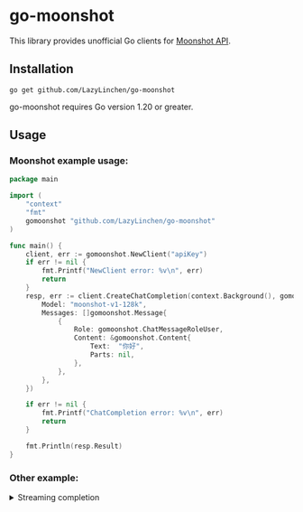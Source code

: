 # go-moonshot

This library provides unofficial Go clients for [Moonshot API](https://platform.moonshot.cn/docs/api/chat#%E5%9F%BA%E6%9C%AC%E4%BF%A1%E6%81%AF).

## Installation

```
go get github.com/LazyLinchen/go-moonshot
```
go-moonshot requires Go version 1.20 or greater.

## Usage

### Moonshot example usage:

```go
package main

import (
    "context"
    "fmt"
    gomoonshot "github.com/LazyLinchen/go-moonshot"
)

func main() {
    client, err := gomoonshot.NewClient("apiKey")
    if err != nil {
        fmt.Printf("NewClient error: %v\n", err)
        return
    }
    resp, err := client.CreateChatCompletion(context.Background(), gomoonshot.ChatCompletionRequest{
        Model: "moonshot-v1-128k",
        Messages: []gomoonshot.Message{
			{
				Role: gomoonshot.ChatMessageRoleUser,
				Content: &gomoonshot.Content{
					Text:  "你好",
					Parts: nil,
				},
			},
		},
    })

    if err != nil {
        fmt.Printf("ChatCompletion error: %v\n", err)
        return
    }

    fmt.Println(resp.Result)
}

```

### Other example:
<details>
<summary>Streaming completion</summary>

```go

package main

import (
	"context"
	"fmt"
	gomoonshot "github.com/LazyLinchen/go-moonshot"
	"net/http"
)

func main() {
	client, err := gomoonshot.NewClient("apiKey")
	if err != nil {
		fmt.Printf("NewClient error: %v\n", err)
		return
	}
	stream, err := client.CreateChatCompletionStream(context.Background(), gomoonshot.ChatCompletionRequest{
        Model: "moonshot-v1-128k",
        Messages: []gomoonshot.Message{
            {
                Role:    gomoonshot.ChatMessageRoleUser,
                Content: &gomoonshot.Content{
                    Text:  "你好",
                },
            },
        },
    })
	if err != nil {
        fmt.Printf("CreateChatCompletionStream error: %v\n", err)
        return
    }
	defer stream.Close()
	for {
		resp, err := stream.Recv()
		if err != nil {
			fmt.Printf("Recv error: %v\n", err)
            return
		}
		fmt.Println(resp.Choies[0].Delta.Content.Text)
    }
	
}

```
</details>